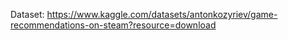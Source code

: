 Dataset: https://www.kaggle.com/datasets/antonkozyriev/game-recommendations-on-steam?resource=download
